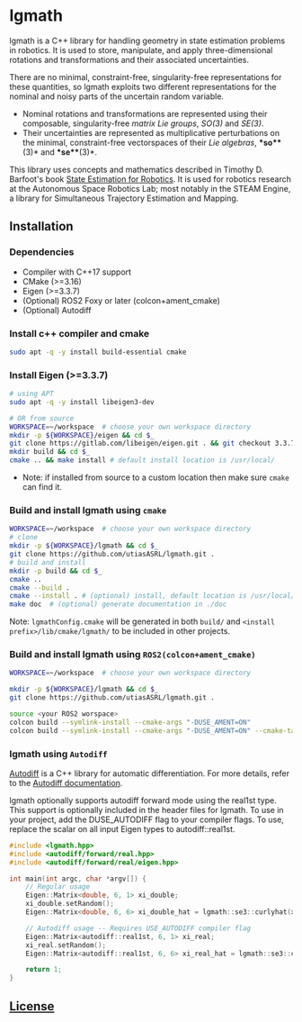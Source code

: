 # lgmath

lgmath is a C++ library for handling geometry in state estimation problems in robotics.
It is used to store, manipulate, and apply three-dimensional rotations and transformations and their associated uncertainties.

There are no minimal, constraint-free, singularity-free representations for these quantities, so lgmath exploits two different representations for the nominal and noisy parts of the uncertain random variable.

- Nominal rotations and transformations are represented using their composable, singularity-free _matrix Lie groups_, _SO(3)_ and _SE(3)_.
- Their uncertainties are represented as multiplicative perturbations on the minimal, constraint-free vectorspaces of their _Lie algebras_, **\*so\*\***(3)\* and **\*se\*\***(3)\*.

This library uses concepts and mathematics described in Timothy D. Barfoot's book [State Estimation for Robotics](asrl.utias.utoronto.ca/~tdb/bib/barfoot_ser17.pdf).
It is used for robotics research at the Autonomous Space Robotics Lab; most notably in the STEAM Engine, a library for Simultaneous Trajectory Estimation and Mapping.

## Installation

### Dependencies

- Compiler with C++17 support
- CMake (>=3.16)
- Eigen (>=3.3.7)
- (Optional) ROS2 Foxy or later (colcon+ament_cmake)
- (Optional) Autodiff

### Install c++ compiler and cmake

```bash
sudo apt -q -y install build-essential cmake
```

### Install Eigen (>=3.3.7)

```bash
# using APT
sudo apt -q -y install libeigen3-dev

# OR from source
WORKSPACE=~/workspace  # choose your own workspace directory
mkdir -p ${WORKSPACE}/eigen && cd $_
git clone https://gitlab.com/libeigen/eigen.git . && git checkout 3.3.7
mkdir build && cd $_
cmake .. && make install # default install location is /usr/local/
```

- Note: if installed from source to a custom location then make sure `cmake` can find it.

### Build and install lgmath using `cmake`

```bash
WORKSPACE=~/workspace  # choose your own workspace directory
# clone
mkdir -p ${WORKSPACE}/lgmath && cd $_
git clone https://github.com/utiasASRL/lgmath.git .
# build and install
mkdir -p build && cd $_
cmake ..
cmake --build .
cmake --install . # (optional) install, default location is /usr/local/
make doc  # (optional) generate documentation in ./doc
```

Note: `lgmathConfig.cmake` will be generated in both `build/` and `<install prefix>/lib/cmake/lgmath/` to be included in other projects.

### Build and install lgmath using `ROS2(colcon+ament_cmake)`

```bash
WORKSPACE=~/workspace  # choose your own workspace directory

mkdir -p ${WORKSPACE}/lgmath && cd $_
git clone https://github.com/utiasASRL/lgmath.git .

source <your ROS2 worspace>
colcon build --symlink-install --cmake-args "-DUSE_AMENT=ON"
colcon build --symlink-install --cmake-args "-DUSE_AMENT=ON" --cmake-target doc  # (optional) generate documentation in ./build/doc
```

### lgmath using `Autodiff`
[Autodiff](https://autodiff.github.io/) is a C++ library for automatic differentiation. For more details, refer to the [Autodiff documentation](https://autodiff.github.io/).

lgmath optionally supports autodiff forward mode using the real1st type. This support is optionally included in the header files for lgmath. To use in your project, add the DUSE_AUTODIFF flag to your compiler flags. To use, replace the scalar on all input Eigen types to autodiff::real1st. 
```cpp 
#include <lgmath.hpp>
#include <autodiff/forward/real.hpp>
#include <autodiff/forward/real/eigen.hpp>

int main(int argc, char *argv[]) {
    // Regular usage
    Eigen::Matrix<double, 6, 1> xi_double; 
    xi_double.setRandom(); 
    Eigen::Matrix<double, 6, 6> xi_double_hat = lgmath::se3::curlyhat(xi_double); 

    // Autodiff usage -- Requires USE_AUTODIFF compiler flag 
    Eigen::Matrix<autodiff::real1st, 6, 1> xi_real; 
    xi_real.setRandom(); 
    Eigen::Matrix<autodiff::real1st, 6, 6> xi_real_hat = lgmath::se3::curlyhat(xi_real); 

    return 1; 
}

```

## [License](./LICENSE)
